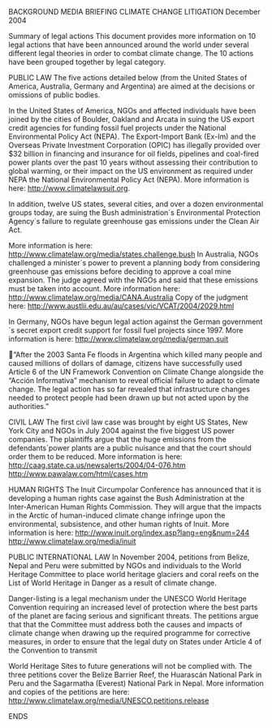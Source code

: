 BACKGROUND MEDIA BRIEFING
CLIMATE CHANGE LITIGATION
December 2004

Summary of legal actions
This document provides more information on 10 legal actions that have been
announced around the world under several different legal theories in order to
combat climate change. The 10 actions have been grouped together by legal
category.

PUBLIC LAW
The five actions detailed below (from the United States of America, Australia,
Germany and Argentina) are aimed at the decisions or omissions of public
bodies.

In the United States of America, NGOs and affected individuals have been
joined by the cities of Boulder, Oakland and Arcata in suing the US export
credit agencies for funding fossil fuel projects under the National
Environmental Policy Act (NEPA). The Export-Import Bank (Ex-Im) and the
Overseas Private Investment Corporation (OPIC) has illegally provided over
$32 billion in financing and insurance for oil fields, pipelines and coal-fired
power plants over the past 10 years without assessing their contribution to
global warming, or their impact on the US environment as required under
NEPA the National Environmental Policy Act (NEPA). More information is
here:
http://www.climatelawsuit.org.

In addition, twelve US states, several cities, and over a dozen environmental
groups today, are suing the Bush administration´s Environmental Protection
Agency´s failure to regulate greenhouse gas emissions under the Clean Air
Act.

More information is here:
http://www.climatelaw.org/media/states.challenge.bush
In Australia, NGOs challenged a minister´s power to prevent a planning body
from considering greenhouse gas emissions before deciding to approve a
coal mine expansion. The judge agreed with the NGOs and said that these
emissions must be taken into account.
More information here:
http://www.climatelaw.org/media/CANA.Australia
Copy of the judgment here:
http://www.austlii.edu.au/au/cases/vic/VCAT/2004/2029.html

In Germany, NGOs have begun legal action against the German
government´s secret export credit support for fossil fuel projects since 1997.
More information is here:
http://www.climatelaw.org/media/german.suit

“After the 2003 Santa Fe floods in Argentina which killed many people and
caused millions of dollars of damage, citizens have successfully used Article 6
of the UN Framework Convention on Climate Change alongside the “Acción
Informativa” mechanism to reveal official failure to adapt to climate change.
The legal action has so far revealed that infrastructure changes needed to
protect people had been drawn up but not acted upon by the authorities.”

CIVIL LAW
The first civil law case was brought by eight US States, New York City and
NGOs in July 2004 against the five biggest US power companies. The
plaintiffs argue that the huge emissions from the defendants´power plants are
a public nuisance and that the court should order them to be reduced.
More information is here:
http://caag.state.ca.us/newsalerts/2004/04-076.htm
http://www.pawalaw.com/html/cases.htm

HUMAN RIGHTS
The Inuit Circumpolar Conference has announced that it is developing a
human rights case against the Bush Administration at the Inter-American
Human Rights Commission. They will argue that the impacts in the Arctic of
human-induced climate change infringe upon the environmental, subsistence,
and other human rights of Inuit.
More information is here:
http://www.inuit.org/index.asp?lang=eng&num=244
http://www.climatelaw.org/media/inuit

PUBLIC INTERNATIONAL LAW
In November 2004, petitions from Belize, Nepal and Peru were submitted by
NGOs and individuals to the World Heritage Committee to place world
heritage glaciers and coral reefs on the List of World Heritage in Danger as a
result of climate change.

Danger-listing is a legal mechanism under the UNESCO World Heritage
Convention requiring an increased level of protection where the best parts of
the planet are facing serious and significant threats. The petitions argue that
that the Committee must address both the causes and impacts of climate
change when drawing up the required programme for corrective measures, in
order to ensure that the legal duty on States under Article 4 of the Convention
to transmit

World Heritage Sites to future generations will not be complied with. The three
petitions cover the Belize Barrier Reef, the Huarascán National Park in Peru
and the Sagarmatha (Everest) National Park in Nepal.
More information and copies of the petitions are here:
http://www.climatelaw.org/media/UNESCO.petitions.release

ENDS

